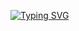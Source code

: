 [![Typing SVG](https://readme-typing-svg.herokuapp.com?font=Fira+Code&pause=1000&color=F7EF44&background=FF2DD000&width=435&lines=Hi+I'm+Pretty+Muffin+;I'm+in+uni)](https://git.io/typing-svg)
